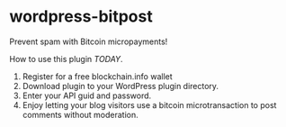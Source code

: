wordpress-bitpost
=================

Prevent spam with Bitcoin micropayments!

How to use this plugin *TODAY*.

1. Register for a free blockchain.info wallet
2. Download plugin to your WordPress plugin directory.
3. Enter your API guid and password.
4. Enjoy letting your blog visitors use a bitcoin microtransaction to post comments without moderation.
